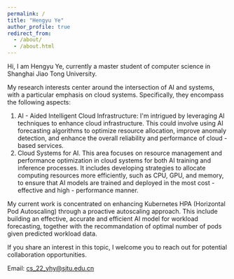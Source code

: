 ```yaml
---
permalink: /
title: "Hengyu Ye"
author_profile: true
redirect_from: 
  - /about/
  - /about.html
---
```


Hi, I am Hengyu Ye, currently a master student of computer science in Shanghai Jiao Tong University. 

My research interests center around the intersection of AI and systems, with a particular emphasis on cloud systems. Specifically, they encompass the following aspects:
1) AI - Aided Intelligent Cloud Infrastructure: I'm intrigued by leveraging AI techniques to enhance cloud infrastructure. This could involve using AI forecasting algorithms to optimize resource allocation, improve anomaly detection, and enhance the overall reliability and performance of cloud - based services.
2) Cloud Systems for AI. This area focuses on resource management and performance optimization in cloud systems for both AI training and inference processes. It includes developing strategies to allocate computing resources more efficiently, such as CPU, GPU, and memory, to ensure that AI models are trained and deployed in the most cost - effective and high - performance manner.
<!-- My research interests include AI for Infrastructure, Time Series Analysis, Cloud Computing, Data Mining and Machine Learning. Specifically, I am interested in exploring the application of AI / DM techniques on performance optimization of cloud systems, with a special focus on proactive autoscaling and scheduling of VMs/containers in cloud environment based on forecasting techniques. If you are also interested with this topic, feel free to contact me for potential cooperation. -->

My current work is concentrated on enhancing Kubernetes HPA (Horizontal Pod Autoscaling) through a proactive autoscaling approach. This include building an effective, accurate and efficient AI model for workload forecasting, together with the recommandation of optimal number of pods given predicted workload data. 

If you share an interest in this topic, I welcome you to reach out for potential collaboration opportunities.

Email: cs_22_yhy@sjtu.edu.cn